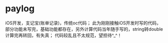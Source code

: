 # paylog
iOS开发，支记宝(账单记录)，传统oc代码；
此为刚刚接触iOS开发时写的代码，部分功能未写完，基础功能都存在，另外计算代码当年随手写的，string转double计算完再转回，有失真；
代码较乱且不太规范，望担待^_^！
